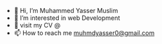 - 👋 Hi, I’m Muhammed Yasser Muslim
- 👀 I’m interested in web Development 
- 💞️ visit my CV @
- 📫 How to reach me muhmdyasser0@gmail.com

<!---
MuhammedYasserMuslim/MuhammedYasserMuslim is a ✨ special ✨ repository because its `README.md` (this file) appears on your GitHub profile.
You can click the Preview link to take a look at your changes.
--->

